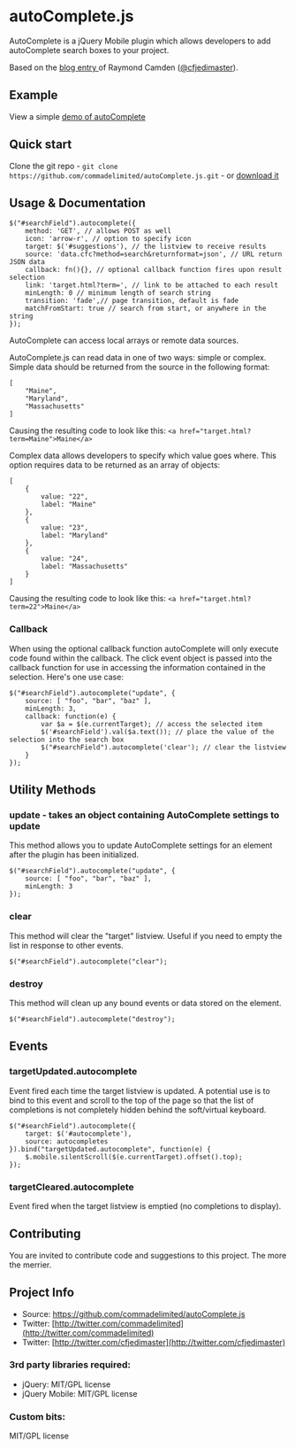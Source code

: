 # autoComplete.js

AutoComplete is a jQuery Mobile plugin which allows developers to add autoComplete search boxes to your project.

Based on the [blog entry ](http://www.raymondcamden.com/index.cfm/2012/3/27/Example-of-Autocomplete-in-jQuery-Mobile) of Raymond Camden ([@cfjedimaster](https://github.com/cfjedimaster)).

## Example
View a simple [demo of autoComplete](http://andymatthews.net/code/autocomplete/)

## Quick start

Clone the git repo - `git clone https://github.com/commadelimited/autoComplete.js.git` - or [download it](https://github.com/commadelimited/autoComplete.js/zipball/master)

## Usage & Documentation

	$("#searchField").autocomplete({
		method: 'GET', // allows POST as well
		icon: 'arrow-r', // option to specify icon
		target: $('#suggestions'), // the listview to receive results
		source: 'data.cfc?method=search&returnformat=json', // URL return JSON data
		callback: fn(){}, // optional callback function fires upon result selection
		link: 'target.html?term=', // link to be attached to each result
		minLength: 0 // minimum length of search string
		transition: 'fade',// page transition, default is fade
		matchFromStart: true // search from start, or anywhere in the string
	});

AutoComplete can access local arrays or remote data sources.

AutoComplete.js can read data in one of two ways: simple or complex. Simple data should be returned from the source in the following format:

	[
		"Maine",
		"Maryland",
		"Massachusetts"
	]

Causing the resulting code to look like this: `<a href="target.html?term=Maine">Maine</a>`

Complex data allows developers to specify which value goes where. This option requires data to be returned as an array of objects:

	[
		{
			value: "22",
			label: "Maine"
		},
		{
			value: "23",
			label: "Maryland"
		},
		{
			value: "24",
			label: "Massachusetts"
		}
	]

Causing the resulting code to look like this: `<a href="target.html?term=22">Maine</a>`

### Callback

When using the optional callback function autoComplete will only execute code found within the callback. The click event object is passed into the callback function for use in accessing the information contained in the selection. Here's one use case:

	$("#searchField").autocomplete("update", {
		source: [ "foo", "bar", "baz" ],
		minLength: 3,
		callback: function(e) {
			var $a = $(e.currentTarget); // access the selected item
			$('#searchField').val($a.text()); // place the value of the selection into the search box
			$("#searchField").autocomplete('clear'); // clear the listview
		}
	});

## Utility Methods

### update - takes an object containing AutoComplete settings to update

This method allows you to update AutoComplete settings for an element after the plugin has been initialized.

	$("#searchField").autocomplete("update", {
		source: [ "foo", "bar", "baz" ],
		minLength: 3
	});

### clear

This method will clear the "target" listview.  Useful if you need to empty the list in response to other events.

	$("#searchField").autocomplete("clear");

### destroy

This method will clean up any bound events or data stored on the element.

	$("#searchField").autocomplete("destroy");
	
## Events

### targetUpdated.autocomplete

Event fired each time the target listview is updated.  A potential use is to bind to this event and scroll to the top of the page so that the list of completions is not completely hidden behind the soft/virtual keyboard.

	$("#searchField").autocomplete({
		target: $('#autocomplete'),
		source: autocompletes
	}).bind("targetUpdated.autocomplete", function(e) {
		$.mobile.silentScroll($(e.currentTarget).offset().top);
	});

### targetCleared.autocomplete

Event fired when the target listview is emptied (no completions to display).

## Contributing

You are invited to contribute code and suggestions to this project. The more the merrier.

## Project Info

* Source: https://github.com/commadelimited/autoComplete.js
* Twitter: [http://twitter.com/commadelimited](http://twitter.com/commadelimited)
* Twitter: [http://twitter.com/cfjedimaster](http://twitter.com/cfjedimaster)

### 3rd party libraries required:

* jQuery: MIT/GPL license
* jQuery Mobile: MIT/GPL license

### Custom bits:

MIT/GPL license
